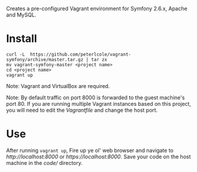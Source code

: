 Creates a pre-configured Vagrant environment for Symfony 2.6.x, Apache and MySQL.

# Install

```
curl -L  https://github.com/peterlcole/vagrant-symfony/archive/master.tar.gz | tar zx
mv vagrant-symfony-master <project name>
cd <project name>
vagrant up
```

Note: Vagrant and VirtualBox are required.

Note: By default traffic on port 8000 is forwarded to the guest machine's port 80. If you are running multiple Vagrant instances based on this project, you will need to edit the *Vagrantfile* and change the host port.

# Use
After running `vagrant up`, Fire up ye ol' web browser and navigate to *http://localhost:8000* or *https://localhost:8000*. Save your code on the host machine in the *code/* directory.
